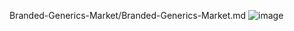 Branded-Generics-Market/Branded-Generics-Market.md
![image](https://github.com/user-attachments/assets/626ab8a6-0f66-4a51-9c84-9ee43598c2bc)
